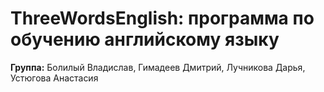 ThreeWordsEnglish: программа по обучению английскому языку
========================
**Группа:** Болилый Владислав, Гимадеев Дмитрий, Лучникова Дарья, Устюгова Анастасия
